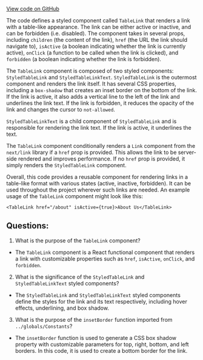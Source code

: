[View code on GitHub](https://github.com/technologiestiftung/kulturdaten-frontend/blob/master/components/table/TableLink.tsx)

The code defines a styled component called `TableLink` that renders a link with a table-like appearance. The link can be either active or inactive, and can be forbidden (i.e. disabled). The component takes in several props, including `children` (the content of the link), `href` (the URL the link should navigate to), `isActive` (a boolean indicating whether the link is currently active), `onClick` (a function to be called when the link is clicked), and `forbidden` (a boolean indicating whether the link is forbidden).

The `TableLink` component is composed of two styled components: `StyledTableLink` and `StyledTableLinkText`. `StyledTableLink` is the outermost component and renders the link itself. It has several CSS properties, including a `box-shadow` that creates an inset border on the bottom of the link. If the link is active, it also adds a vertical line to the left of the link and underlines the link text. If the link is forbidden, it reduces the opacity of the link and changes the cursor to `not-allowed`.

`StyledTableLinkText` is a child component of `StyledTableLink` and is responsible for rendering the link text. If the link is active, it underlines the text.

The `TableLink` component conditionally renders a `Link` component from the `next/link` library if a `href` prop is provided. This allows the link to be server-side rendered and improves performance. If no `href` prop is provided, it simply renders the `StyledTableLink` component.

Overall, this code provides a reusable component for rendering links in a table-like format with various states (active, inactive, forbidden). It can be used throughout the project wherever such links are needed. An example usage of the `TableLink` component might look like this:

```
<TableLink href="/about" isActive={true}>About Us</TableLink>
```
## Questions: 
 1. What is the purpose of the `TableLink` component?
- The `TableLink` component is a React functional component that renders a link with customizable properties such as `href`, `isActive`, `onClick`, and `forbidden`.

2. What is the significance of the `StyledTableLink` and `StyledTableLinkText` styled components?
- The `StyledTableLink` and `StyledTableLinkText` styled components define the styles for the link and its text respectively, including hover effects, underlining, and box shadow.

3. What is the purpose of the `insetBorder` function imported from `../globals/Constants`?
- The `insetBorder` function is used to generate a CSS box shadow property with customizable parameters for top, right, bottom, and left borders. In this code, it is used to create a bottom border for the link.